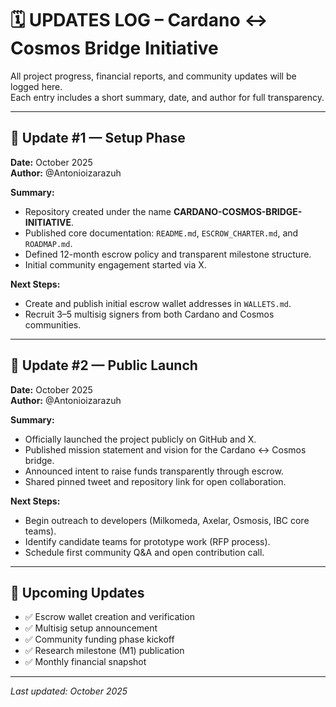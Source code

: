 # 🗓️ UPDATES LOG – Cardano ↔ Cosmos Bridge Initiative  

All project progress, financial reports, and community updates will be logged here.  
Each entry includes a short summary, date, and author for full transparency.  

---

## 📘 Update #1 — Setup Phase  
**Date:** October 2025  
**Author:** @Antonioizarazuh  

**Summary:**  
- Repository created under the name **CARDANO-COSMOS-BRIDGE-INITIATIVE**.  
- Published core documentation: `README.md`, `ESCROW_CHARTER.md`, and `ROADMAP.md`.  
- Defined 12-month escrow policy and transparent milestone structure.  
- Initial community engagement started via X.  

**Next Steps:**  
- Create and publish initial escrow wallet addresses in `WALLETS.md`.  
- Recruit 3–5 multisig signers from both Cardano and Cosmos communities.  

---

## 🚀 Update #2 — Public Launch  
**Date:** October 2025  
**Author:** @Antonioizarazuh  

**Summary:**  
- Officially launched the project publicly on GitHub and X.  
- Published mission statement and vision for the Cardano ↔ Cosmos bridge.  
- Announced intent to raise funds transparently through escrow.  
- Shared pinned tweet and repository link for open collaboration.  

**Next Steps:**  
- Begin outreach to developers (Milkomeda, Axelar, Osmosis, IBC core teams).  
- Identify candidate teams for prototype work (RFP process).  
- Schedule first community Q&A and open contribution call.  

---

## 🧩 Upcoming Updates  
- ✅ Escrow wallet creation and verification  
- ✅ Multisig setup announcement  
- ✅ Community funding phase kickoff  
- ✅ Research milestone (M1) publication  
- ✅ Monthly financial snapshot  

---

*Last updated: October 2025*  
